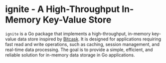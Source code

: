 # ignite - A High-Throughput In-Memory Key-Value Store

`ignite` is a Go package that implements a high-throughput, in-memory key-value
data store inspired by [Bitcask](https://en.wikipedia.org/wiki/Bitcask). It is
designed for applications requiring fast read and write operations, such as
caching, session management, and real-time data processing. The goal is to
provide a simple, efficient, and reliable solution for in-memory data storage in
Go applications.
